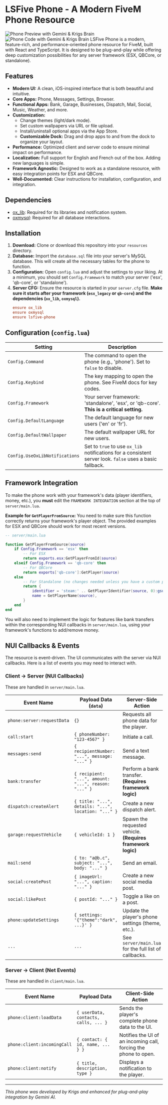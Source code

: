 
# LSFive Phone - A Modern FiveM Phone Resource

![Phone Preview with Gemini & Krigs Brain](https://www.proxitek.fr/wp-content/uploads/2025/08/fivem-phone.png)
![Phone Code with Gemini & Krigs Brain]([https://i.imgur.com/your-image-url.png](https://aistudio.google.com/app/prompts?state=%7B%22ids%22:%5B%221JX1sDJRu9-gDT4CBi-alZjc12q1fdjvw%22%5D,%22action%22:%22open%22,%22userId%22:%22109541760888863960722%22,%22resourceKeys%22:%7B%7D%7D&usp=sharing)) 
LSFive Phone is a modern, feature-rich, and performance-oriented phone resource for FiveM, built with React and TypeScript. It is designed to be plug-and-play while offering deep customization possibilities for any server framework (ESX, QBCore, or standalone).

## Features

*   **Modern UI:** A clean, iOS-inspired interface that is both beautiful and intuitive.
*   **Core Apps:** Phone, Messages, Settings, Browser.
*   **Functional Apps:** Bank, Garage, Businesses, Dispatch, Mail, Social, Music, Weather, and more.
*   **Customization:**
    *   Change themes (light/dark mode).
    *   Set custom wallpapers via URL or file upload.
    *   Install/uninstall optional apps via the App Store.
    *   **Customizable Dock:** Drag and drop apps to and from the dock to organize your layout.
*   **Performance:** Optimized client and server code to ensure minimal impact on performance.
*   **Localization:** Full support for English and French out of the box. Adding new languages is simple.
*   **Framework Agnostic:** Designed to work as a standalone resource, with easy integration points for ESX and QBCore.
*   **Well-Documented:** Clear instructions for installation, configuration, and integration.

## Dependencies

*   [ox_lib](https://github.com/overextended/ox_lib): Required for its libraries and notification system.
*   [oxmysql](https://github.com/overextended/oxmysql): Required for all database interactions.

## Installation

1.  **Download:** Clone or download this repository into your `resources` directory.
2.  **Database:** Import the `database.sql` file into your server's MySQL database. This will create all the necessary tables for the phone to function.
3.  **Configuration:** Open `config.lua` and adjust the settings to your liking. At a minimum, you should set `Config.Framework` to match your server ('esx', 'qb-core', or 'standalone').
4.  **Server CFG:** Ensure the resource is started in your `server.cfg` file. **Make sure it starts after your framework (`esx_legacy` or `qb-core`) and the dependencies (`ox_lib`, `oxmysql`).**
    ```cfg
    ensure ox_lib
    ensure oxmysql
    ensure lsfive-phone
    ```

## Configuration (`config.lua`)

| Setting                    | Description                                                                                               |
| -------------------------- | --------------------------------------------------------------------------------------------------------- |
| `Config.Command`           | The command to open the phone (e.g., 'phone'). Set to `false` to disable.                                 |
| `Config.Keybind`           | The key mapping to open the phone. See FiveM docs for key codes.                                          |
| `Config.Framework`         | Your server framework: 'standalone', 'esx', or 'qb-core'. **This is a critical setting.**                  |
| `Config.DefaultLanguage`   | The default language for new users ('en' or 'fr').                                                        |
| `Config.DefaultWallpaper`  | The default wallpaper URL for new users.                                                                  |
| `Config.UseOxLibNotifications` | Set to `true` to use `ox_lib` notifications for a consistent server look. `false` uses a basic fallback. |


## Framework Integration

To make the phone work with your framework's data (player identifiers, money, etc.), you **must** edit the `FRAMEWORK INTEGRATION` section at the top of `server/main.lua`.

**Example for `GetPlayerFromSource`:**
You need to make sure this function correctly returns your framework's player object. The provided examples for ESX and QBCore should work for most recent versions.

```lua
-- server/main.lua

function GetPlayerFromSource(source)
    if Config.Framework == 'esx' then
        -- For ESX
        return exports.esx:GetPlayerFromId(source)
    elseif Config.Framework == 'qb-core' then
        -- For QBCore
        return exports['qb-core']:GetPlayer(source)
    else 
        -- For Standalone (no changes needed unless you have a custom player system)
        return {
            identifier = 'steam:' .. GetPlayerIdentifier(source, 0):gsub('steam:', ''),
            name = GetPlayerName(source),
        }
    end
end
```
You will also need to implement the logic for features like bank transfers within the corresponding NUI callbacks in `server/main.lua`, using your framework's functions to add/remove money.

## NUI Callbacks & Events

The resource is event-driven. The UI communicates with the server via NUI callbacks. Here is a list of events you may need to interact with.

### Client -> Server (NUI Callbacks)

These are handled in `server/main.lua`.

| Event Name                    | Payload Data (`data`)                               | Server-Side Action                                                              |
| ----------------------------- | --------------------------------------------------- | ------------------------------------------------------------------------------- |
| `phone:server:requestData`    | `{}`                                                | Requests all phone data for the player.                                         |
| `call:start`                  | `{ phoneNumber: "123-4567" }`                       | Initiate a call.                                                                |
| `messages:send`               | `{ recipientNumber: "...", message: "..." }`        | Send a text message.                                                            |
| `bank:transfer`               | `{ recipient: "...", amount: "...", reason: "..." }`| Perform a bank transfer. **(Requires framework logic)**                         |
| `dispatch:createAlert`        | `{ title: "...", details: "...", location: "..." }` | Create a new dispatch alert.                                                    |
| `garage:requestVehicle`       | `{ vehicleId: 1 }`                                  | Spawn the requested vehicle. **(Requires framework logic)**                     |
| `mail:send`                   | `{ to: "a@b.c", subject: "...", body: "..." }`      | Send an email.                                                                  |
| `social:createPost`           | `{ imageUrl: "...", caption: "..." }`               | Create a new social media post.                                                 |
| `social:likePost`             | `{ postId: "..." }`                                 | Toggle a like on a post.                                                        |
| `phone:updateSettings`        | `{ settings: '{"theme":"dark", ...}' }`             | Update the player's phone settings (theme, etc.).                               |
| `...`                         | `...`                                               | See `server/main.lua` for the full list of callbacks.                           |

### Server -> Client (Net Events)

These are handled in `client/main.lua`.

| Event Name                    | Payload Data                                        | Client-Side Action                                                              |
| ----------------------------- | --------------------------------------------------- | ------------------------------------------------------------------------------- |
| `phone:client:loadData`       | `{ userData, contacts, calls, ... }`                | Sends the player's complete phone data to the UI.                               |
| `phone:client:incomingCall`   | `{ contact: { id, name, ... } }`                    | Notifies the UI of an incoming call, forcing the phone to open.                 |
| `phone:client:notify`         | `{ title, description, type }`                      | Displays a notification to the player.                                          |

---

*This phone was developed by Krigs and enhanced for plug-and-play integration by Gemini AI.*
